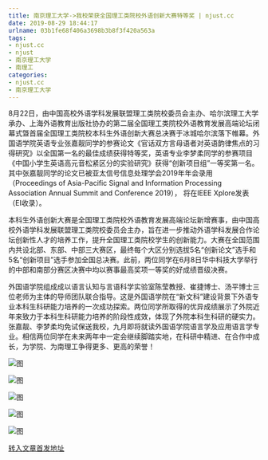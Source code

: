 ```yaml
---
title: 南京理工大学->我校荣获全国理工类院校外语创新大赛特等奖 | njust.cc
date: 2019-08-29 18:44:17
urlname: 03b1fe68f406a3698b3b8f3f420a563a
tags: 
- njust.cc
- njust
- 南京理工大学
- 南理工
categories:
- njust.cc
- 南京理工大学
---
```



8月22日，由中国高校外语学科发展联盟理工类院校委员会主办、哈尔滨理工大学承办、上海外语教育出版社协办的第二届全国理工类院校外语教育发展高端论坛闭幕式曁首届全国理工类院校本科生外语创新大赛总决赛于冰城哈尔滨落下帷幕。外国语学院英语专业张嘉靓同学的参赛论文《官话双方言母语者对英语韵律焦点的习得研究》以全国第一名的最佳成绩获得特等奖，英语专业李梦柔同学的参赛项目《中国小学生英语高元音松紧区分的实验研究》获得“创新项目组”一等奖第一名。其中张嘉靓同学的论文已被亚太信号信息处理学会2019年年会录用（Proceedings of Asia-Pacific Signal and Information Processing Association Annual Summit and Conference 2019）， 将在IEEE Xplore发表（EI收录）。

本科生外语创新大赛是全国理工类院校外语教育发展高端论坛新增赛事，由中国高校外语学科发展联盟理工类院校委员会主办，旨在进一步推动外语学科发展合作论坛创新性人才的培养工作，提升全国理工类院校学生的创新能力。大赛在全国范围内共设北部、东部、中部三大赛区，最终每个大区分别选拔5名“创新论文”选手和5名“创新项目”选手参加全国总决赛。此前，两位同学在6月8日华中科技大学举行的中部和南部分赛区决赛中均以赛事最高奖项一等奖的好成绩晋级决赛。

外国语学院组成成以语言认知与言语科学实验室陈莹教授、崔捷博士、汤平博士三位老师为主体的导师团队联合指导。这是外国语学院在“新文科”建设背景下外语专业本科生科研能力培养的一次成功探索。两位同学所取得的优异成绩展示了外院近年来致力于本科生科研能力培养的阶段性成效，体现了外院本科生科研的硬实力。张嘉靓、李梦柔均免试保送我校，九月即将就读外国语学院语言学及应用语言学专业。相信两位同学在未来两年中一定会继续脚踏实地，在科研中精进、在合作中成长，为学院、为南理工争得更多、更高的荣誉！



![图](http://zs.njust.edu.cn/_upload/article/images/a0/73/d26695144c41aa86845aa28842ae/64bdb5f1-3a3f-40d8-8dd1-5e90acf918c1.jpg)

![图](http://zs.njust.edu.cn/_upload/article/images/a0/73/d26695144c41aa86845aa28842ae/8c4f983b-dbc9-4573-9d0c-d947b39566c8.jpg)

![图](http://zs.njust.edu.cn/_upload/article/images/a0/73/d26695144c41aa86845aa28842ae/35224e35-99d3-494b-b801-44809a329f14.jpg)

![图](http://zs.njust.edu.cn/_upload/article/images/a0/73/d26695144c41aa86845aa28842ae/610b6353-fb5e-4d41-ba0b-adaad45b20b8.jpg)

![图](http://zs.njust.edu.cn/_upload/article/images/a0/73/d26695144c41aa86845aa28842ae/b90cf9c2-a3a4-4e6c-8528-44d4da9fc7c5.jpg)

[转入文章首发地址](http://zs.njust.edu.cn/25/de/c4621a206302/page.htm)